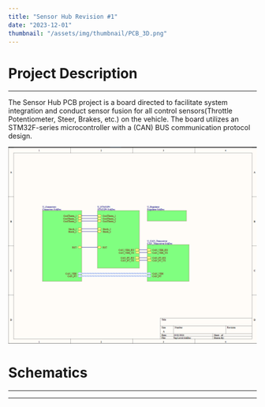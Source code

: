 ```yaml
---
title: "Sensor Hub Revision #1"
date: "2023-12-01"
thumbnail: "/assets/img/thumbnail/PCB_3D.png"
---
```


# Project Description 
---
The Sensor Hub PCB project is a board directed to facilitate system integration and conduct sensor fusion for all control sensors(Throttle Potentiometer, Steer, Brakes, etc.) on the vehicle. The board utilizes an STM32F-series microcontroller with a (CAN) BUS communication protocol design.

![Top_Level.SchDoc](/assets/img/Sensorhub1_images/Top_level.png)

# Schematics 
---
****
